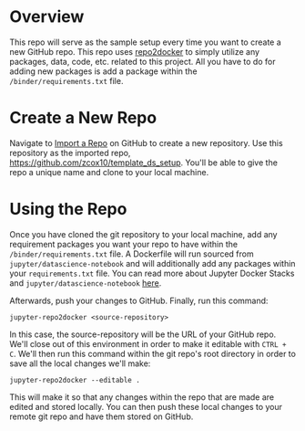 # Overview
This repo will serve as the sample setup every time you want to create a new GitHub repo. This repo uses [repo2docker](https://github.com/jupyter/repo2docker) to simply utilize any packages, data, code, etc. related to this project.  All you have to do for adding new packages is add a package within the `/binder/requirements.txt` file.  

# Create a New Repo
Navigate to [Import a Repo](https://github.com/new/import) on GitHub to create a new repository.  Use this repository as the imported repo, https://github.com/zcox10/template_ds_setup. You'll be able to give the repo a unique name and clone to your local machine.  

# Using the Repo
Once you have cloned the git repository to your local machine, add any requirement packages you want your repo to have within the `/binder/requirements.txt` file.  A Dockerfile will run sourced from `jupyter/datascience-notebook` and will additionally add any packages within your `requirements.txt` file.  You can read more about Jupyter Docker Stacks and `jupyter/datascience-notebook` [here](https://jupyter-docker-stacks.readthedocs.io/en/latest/).  

Afterwards, push your changes to GitHub.  Finally, run this command:

`jupyter-repo2docker <source-repository>`

In this case, the source-repository will be the URL of your GitHub repo. We'll close out of this environment in order to make it editable with `CTRL + C`.  We'll then run this command within the git repo's root directory in order to save all the local changes we'll make:

`jupyter-repo2docker --editable .`

This will make it so that any changes within the repo that are made are edited and stored locally.  You can then push these local changes to your remote git repo and have them stored on GitHub.  
